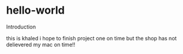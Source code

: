 # hello-world
Introduction


this is khaled i hope to finish project one on time 
but the shop has not delievered my mac on time!!
